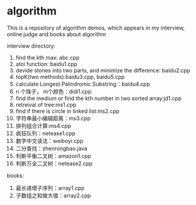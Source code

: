# algorithm
This is a repository of algorithm demos, which appears in my interview, online judge and books about algorithm

interview directory:
1. find the kth max: abc.cpp
2. atoi function: baidu1.cpp
3. devide stones into two parts, and minimize the difference: baidu2.cpp
4. topK(two methods):baidu3.cpp, baidu5.cpp
5. calculate Longest Palindromic Substring：baidu4.cpp 
6. n 个珠子， m个颜色：didi1.cpp
7. find the medium or find the kth number in two sorted array:jd1.cpp
8. retreival of tree:ms1.cpp
9. find if there is circle in linked list:ms2.cpp
10. 字符串最小编辑距离：ms3.cpp
11. 排列组合计算:ms4.cpp
12. 疯狂队列：netease1.cpp
13. 数字中文读法：weiboyi.cpp
14. 二分查找：zhenrongbao.java
15. 判断平衡二叉树：amazon1.cpp
16. 判断万全二叉树：netease2.cpp

books:
1. 最长递增子序列：array1.cpp
2. 子数组之和做大值：array2.cpp
